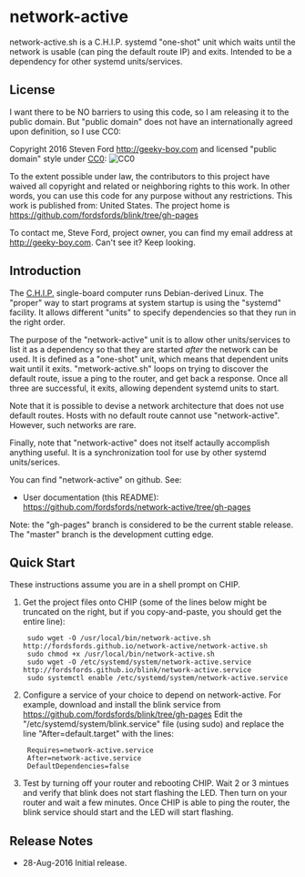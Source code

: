 # network-active
network-active.sh is a C.H.I.P. systemd "one-shot" unit which waits until
the network is usable (can ping the default route IP) and exits.  Intended
to be a dependency for other systemd units/services.

## License

I want there to be NO barriers to using this code, so I am releasing it to the public domain.  But "public domain" does not have an internationally agreed upon definition, so I use CC0:

Copyright 2016 Steven Ford http://geeky-boy.com and licensed
"public domain" style under
[CC0](http://creativecommons.org/publicdomain/zero/1.0/): 
![CC0](https://licensebuttons.net/p/zero/1.0/88x31.png "CC0")

To the extent possible under law, the contributors to this project have
waived all copyright and related or neighboring rights to this work.
In other words, you can use this code for any purpose without any
restrictions.  This work is published from: United States.  The project home
is https://github.com/fordsfords/blink/tree/gh-pages

To contact me, Steve Ford, project owner, you can find my email address
at http://geeky-boy.com.  Can't see it?  Keep looking.

## Introduction

The [C.H.I.P.](http://getchip.com/) single-board computer runs Debian-derived
Linux.  The "proper" way to start programs at system startup is using the "systemd"
facility.  It allows different "units" to specify dependencies so that they run
in the right order.

The purpose
of the "network-active" unit is to allow other units/services to list it as
a dependency so that they are started *after* the network can be used.  It
is defined as a "one-shot" unit, which means that dependent units wait until
it exits.  "metwork-active.sh" loops on trying to discover the default
route, issue a ping to the router, and get back a response.  Once all three
are successful, it exits, allowing dependent systemd units to start.

Note that it is possible to devise a network architecture that does not use
default routes.  Hosts with no default route cannot use "network-active".
However, such networks are rare.

Finally, note that "network-active" does not itself actaully accomplish
anything useful.  It is a synchronization tool for use by other systemd
units/serices.

You can find "network-active" on github.  See:

* User documentation (this README): https://github.com/fordsfords/network-active/tree/gh-pages

Note: the "gh-pages" branch is considered to be the current stable release.  The "master" branch is the development cutting edge.

## Quick Start

These instructions assume you are in a shell prompt on CHIP.

1. Get the project files onto CHIP (some of the lines below might be truncated
   on the right, but if you copy-and-paste, you should get the entire line):

        sudo wget -O /usr/local/bin/network-active.sh http://fordsfords.github.io/network-active/network-active.sh
        sudo chmod +x /usr/local/bin/network-active.sh
        sudo wget -O /etc/systemd/system/network-active.service http://fordsfords.github.io/blink/network-active.service
        sudo systemctl enable /etc/systemd/system/network-active.service

2. Configure a service of your choice to depend on network-active.  For
   example, download and install the blink service from
   https://github.com/fordsfords/blink/tree/gh-pages
   Edit the "/etc/systemd/system/blink.service" file (using sudo)
   and replace the line "After=default.target" with the lines:

        Requires=network-active.service
        After=network-active.service
        DefaultDependencies=false

3. Test by turning off your router and rebooting CHIP.  Wait 2 or 3 mintues and
   verify that blink does not start flashing the LED.  Then turn on your router
   and wait a few minutes.  Once CHIP is able to ping the router, the blink
   service should start and the LED will start flashing.

## Release Notes

* 28-Aug-2016
    Initial release.
